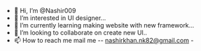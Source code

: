 - 👋 Hi, I’m @Nashir009
- 👀 I’m interested in UI designer...
- 🌱 I’m currently learning making website with new framework...
- 💞️ I’m looking to collaborate on create new UI..
- 📫 How to reach me mail me -- nashirkhan.nk82@gmail.com  -

<!---
Nashir009/Nashir009 is a ✨ special ✨ repository because its `README.md` (this file) appears on your GitHub profile.
You can click the Preview link to take a look at your changes.
--->
